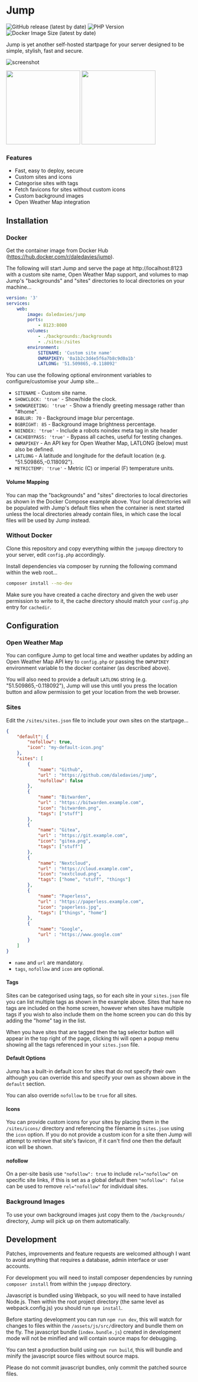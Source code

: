 
# Jump
![GitHub release (latest by date)](https://img.shields.io/github/v/release/daledavies/jump)
![PHP Version](https://img.shields.io/badge/PHP-%3E%3D8.0-blue?style=flat)
![Docker Image Size (latest by date)](https://img.shields.io/docker/image-size/daledavies/jump?sort=date)

Jump is yet another self-hosted startpage for your server designed to be simple, stylish, fast and secure.

![screenshot](screenshot.png)

<img src="screenshots/screenshot-tagselection.png" width="200" /> <img src="screenshots/screenshot-tagpage.png" width="200" />

### Features

- Fast, easy to deploy, secure
- Custom sites and icons
- Categorise sites with tags
- Fetch favicons for sites without custom icons
- Custom background images
- Open Weather Map integration


## Installation

### Docker

Get the container image from Docker Hub (https://hub.docker.com/r/daledavies/jump).

The following will start Jump and serve the page at http://localhost:8123 with a custom site name, Open Weather Map support, and volumes to map Jump's "backgrounds" and "sites" directories to local directories on your machine...

```yaml
version: '3'
services:
    web:
        image: daledavies/jump
        ports:
            - 8123:8080
        volumes:
            - ./backgrounds:/backgrounds
            - ./sites:/sites
        environment:
            SITENAME: 'Custom site name'
            OWMAPIKEY: '0a1b2c3d4e5f6a7b8c9d0a1b'
            LATLONG: '51.509865,-0.118092'

```

You can use the following optional environment variables to configure/customise your Jump site...

- `SITENAME` - Custom site name.
- `SHOWCLOCK: 'true'` - Show/hide the clock.
- `SHOWGREETING: 'true'` - Show a friendly greeting message rather than "#home".
- `BGBLUR: 70` - Background image blur percentage.
- `BGBRIGHT: 85` - Background image brightness percentage.
- `NOINDEX: 'true'` - Include a robots noindex meta tag in site header
- `CACHEBYPASS: 'true'` - Bypass all caches, useful for testing changes.
- `OWMAPIKEY` - An API key for Open Weather Map, LATLONG (below) must also be defined.
- `LATLONG` - A latitude and longitude for the default location (e.g. "51.509865,-0.118092").
- `METRICTEMP: 'true'` - Metric (C) or imperial (F) temperature units.

#### Volume Mapping

You can map the "backgrounds" and "sites" directories to local directories as shown in the Docker Compose example above. Your local directories will be populated with Jump's default files when the container is next started unless the local directories already contain files, in which case the local files will be used by Jump instead.

### Without Docker

Clone this repository and copy everything within the `jumpapp` directory to your server, edit `config.php` accordingly.

Install dependencies via composer by running the following command within the web root...

```bash
composer install --no-dev
```

Make sure you have created a cache directory and given the web user permission to write to it, the cache directory should match your `config.php` entry for `cachedir`.

## Configuration

### Open Weather Map

You can configure Jump to get local time and weather updates by adding an Open Weather Map API key to `config.php` or passing the `OWPAPIKEY ` environment variable to the docker container (as described above).

You will also need to provide a default `LATLONG` string (e.g. "51.509865,-0.118092"), Jump will use this  until you press the location button and allow permission to get your location from the web browser.

### Sites

Edit the `/sites/sites.json` file to include your own sites on the startpage...

```json
{
    "default": {
        "nofollow": true,
        "icon": "my-default-icon.png"
    },
    "sites": [
        {
            "name": "Github",
            "url" : "https://github.com/daledavies/jump",
            "nofollow": false
        },
        {
            "name": "Bitwarden",
            "url" : "https://bitwarden.example.com",
            "icon": "bitwarden.png",
            "tags": ["stuff"]
        },
        {
            "name": "Gitea",
            "url" : "https://git.example.com",
            "icon": "gitea.png",
            "tags": ["stuff"]
        },
        {
            "name": "Nextcloud",
            "url" : "https://cloud.example.com",
            "icon": "nextcloud.png",
            "tags": ["home", "stuff", "things"]
        },
        {
            "name": "Paperless",
            "url" : "https://paperless.example.com",
            "icon": "paperless.jpg",
            "tags": ["things", "home"]
        },
        {
            "name": "Google",
            "url" : "https://www.google.com"
        }
    ]
}

```

* `name` and `url` are mandatory.
* `tags`, `nofollow` and `icon` are optional.

#### Tags

Sites can be categorised using tags, so for each site in your `sites.json` file you can list multiple tags as shown in the example above. Sites that have no tags are included on the home screen, however when sites have multiple tags if you wish to also include them on the home screen you can do this by adding the "home" tag in the list.

When you have sites that are tagged then the tag selector button will appear in the top right of the page, clicking thi will open a popup menu showing all the tags referenced in your `sites.json` file.

#### Default Options

Jump has a built-in default icon for sites that do not specify their own although you can override this and specify your own as shown above in the `default` section.

You can also override `nofollow` to be `true` for all sites.

#### Icons

You can provide custom icons for your sites by placing them in the `/sites/icons/` directory and referencing the filename in `sites.json` using the `icon` option. If you do not provide a custom icon for a site then Jump will attempt to retrieve that site's favicon, if it can't find one then the default icon will be shown.

#### nofollow

On a per-site basis use `"nofollow": true` to include `rel="nofollow"` on specific site links, if this is set as a global default then `"nofollow": false` can be used to remove `rel="nofollow"` for individual sites.

### Background Images

To use your own background images just copy them to the `/backgrounds/` directory, Jump will pick up on them automatically.

## Development

Patches, improvements and feature requests are welcomed although I want to avoid anything that requires a database, admin interface or user accounts.

For development you will need to install composer dependencies by running `composer install` from within the `jumpapp` directory.

Javascript is bundled using Webpack, so you will need to have installed Node.js. Then within the root project directory (the same level as webpack.config.js) you should run `npm install`.

Before starting development you can run `npm run dev`, this will watch for changes to files within the `/assets/js/src/`directory and bundle them on the fly. The javascript bundle (`index.bundle.js`) created in development mode will not be minified and will contain source maps for debugging.

You can test a production build using `npm run build`, this will bundle and minify the javascript source files without source maps.

Please do not commit javascript bundles, only commit the patched source files.
